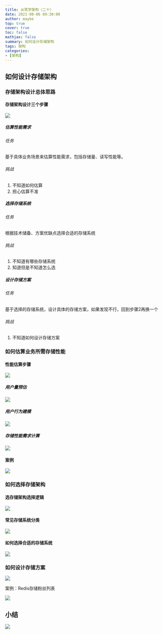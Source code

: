 ```yaml
---
title: 从零学架构（二十）
date: 2021-08-06 09:30:00
author: maybe
top: true
cover: true
toc: false
mathjax: false
summary: 如何设计存储架构
tags: 架构
categories:
- [架构]
---
```

## 如何设计存储架构

### 存储架构设计总体思路

#### 存储架构设计三个步骤

![](/medias/assets/20210806083217.png)

##### 估算性能需求

###### 任务

基于具体业务场景来估算性能需求，包括存储量、读写性能等。

###### 挑战

1. 不知道如何估算
2. 担心估算不准

##### 选择存储系统

###### 任务

根据技术储备、方案优缺点选择合适的存储系统

###### 挑战

1. 不知道有哪些存储系统
2. 知道但是不知道怎么选

##### 设计存储方案

###### 任务

基于选择的存储系统，设计具体的存储方案，如果发现不行，回到步骤2再换一个

###### 挑战

1. 不知道如何设计存储方案

### 如何估算业务所需存储性能

#### 性能估算步骤

![](/medias/assets/20210806083647.png)

##### 用户量预估

![](/medias/assets/20210806084244.png)

##### 用户行为建模

![](/medias/assets/20210806084416.png)

##### 存储性能需求计算

![](/medias/assets/20210806084546.png)

#### 案例

![](/medias/assets/20210806084850.png)

### 如何选择存储架构

#### 选存储架构选择逻辑

![](/medias/assets/20210806085628.png)

#### 常见存储系统分类

![](/medias/assets/20210806090626.png)

#### 如何选择合适的存储系统

![](/medias/assets/20210806090812.png)

### 如何设计存储方案

![](/medias/assets/20210806091213.png)

案例：Redis存储粉丝列表

![](/medias/assets/20210806091610.png)

## 小结

![](/medias/assets/如何设计存储架构.png)
